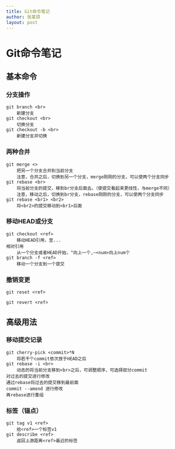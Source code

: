 ```yaml
---
title: Git命令笔记
author: 张某颂
layout: post
---
```


# Git命令笔记

## 基本命令

### 分支操作

```
git branch <br>
    新建分支
git checkout <br>
    切换分支
git checkout -b <br>
    新建分支并切换
```

### 两种合并

```
git merge <>
    把另一个分支合并到当前分支
    注意，合并之后，切换到另一个分支，merge刚刚的分支，可以使两个分支同步
git rebase <br>
    将当前分支的提交，移到br分支后面去。（使提交看起来更线性，与merge不同）
    注意，移动之后，切换到br分支，rebase刚刚的分支，可以使两个分支同步
git rebase <br1> <br2>
    将<br2>的提交移动到<br1>后面
```


### 移动HEAD或分支


```
git checkout <ref>
    移动HEAD引用，至...
相对引用
    从一个分支或者HEAD开始，^向上一个,~<num>向上num个
git branch -f <ref>
    移动一个分支到一个提交
```


### 撤销变更
```
git reset <ref>

git revert <ref>
```


## 高级用法

### 移动提交记录


```
git cherry-pick <commit>*N
    将若干个commit依次放于HEAD之后
git rebase -i <br>
    动态的将当前分支移到<br>之后，可调整顺序，可选择部分commit
对过去的提交进行修改
通过rebase将过去的提交移到最前面
commit --amend 进行修改
再rebase进行重组
```

### 标签（锚点）


```
git tag v1 <ref>
    给<ref>一个标签v1
git describe <ref>
    返回上游距离<ref>最近的标签
```
